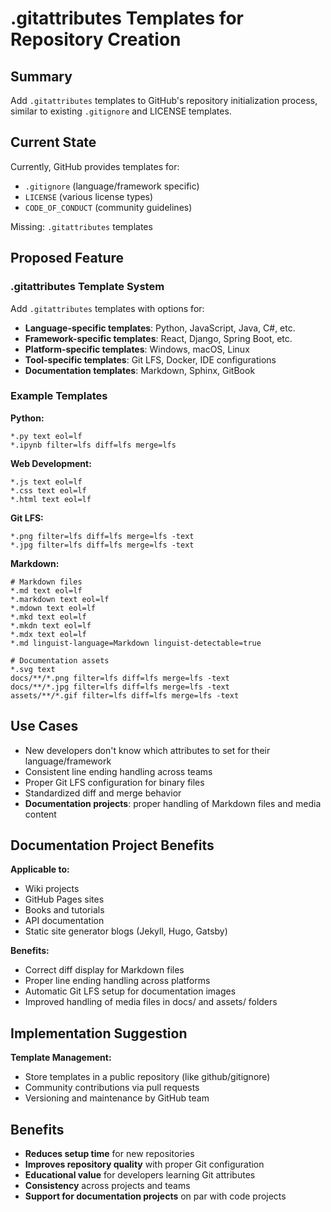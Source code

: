# .gitattributes Templates for Repository Creation

## Summary
Add `.gitattributes` templates to GitHub's repository initialization process, similar to existing `.gitignore` and LICENSE templates.

## Current State
Currently, GitHub provides templates for:
- `.gitignore` (language/framework specific)
- `LICENSE` (various license types)
- `CODE_OF_CONDUCT` (community guidelines)

Missing: `.gitattributes` templates

## Proposed Feature

### .gitattributes Template System
Add `.gitattributes` templates with options for:
- **Language-specific templates**: Python, JavaScript, Java, C#, etc.
- **Framework-specific templates**: React, Django, Spring Boot, etc.
- **Platform-specific templates**: Windows, macOS, Linux
- **Tool-specific templates**: Git LFS, Docker, IDE configurations
- **Documentation templates**: Markdown, Sphinx, GitBook

### Example Templates

**Python:**
```
*.py text eol=lf
*.ipynb filter=lfs diff=lfs merge=lfs
```

**Web Development:**
```
*.js text eol=lf
*.css text eol=lf
*.html text eol=lf
```

**Git LFS:**
```
*.png filter=lfs diff=lfs merge=lfs -text
*.jpg filter=lfs diff=lfs merge=lfs -text
```

**Markdown:**
```
# Markdown files
*.md text eol=lf
*.markdown text eol=lf
*.mdown text eol=lf
*.mkd text eol=lf
*.mkdn text eol=lf
*.mdx text eol=lf
*.md linguist-language=Markdown linguist-detectable=true

# Documentation assets
*.svg text
docs/**/*.png filter=lfs diff=lfs merge=lfs -text
docs/**/*.jpg filter=lfs diff=lfs merge=lfs -text
assets/**/*.gif filter=lfs diff=lfs merge=lfs -text
```

## Use Cases

- New developers don't know which attributes to set for their language/framework
- Consistent line ending handling across teams
- Proper Git LFS configuration for binary files
- Standardized diff and merge behavior
- **Documentation projects**: proper handling of Markdown files and media content

## Documentation Project Benefits

**Applicable to:**
- Wiki projects
- GitHub Pages sites
- Books and tutorials
- API documentation
- Static site generator blogs (Jekyll, Hugo, Gatsby)

**Benefits:**
- Correct diff display for Markdown files
- Proper line ending handling across platforms
- Automatic Git LFS setup for documentation images
- Improved handling of media files in docs/ and assets/ folders

## Implementation Suggestion

**Template Management:**
- Store templates in a public repository (like github/gitignore)
- Community contributions via pull requests
- Versioning and maintenance by GitHub team

## Benefits
- **Reduces setup time** for new repositories
- **Improves repository quality** with proper Git configuration
- **Educational value** for developers learning Git attributes
- **Consistency** across projects and teams
- **Support for documentation projects** on par with code projects
